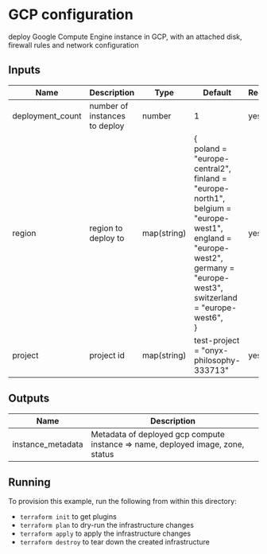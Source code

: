 # GCP configuration

 deploy Google Compute Engine instance in GCP, with an attached disk, firewall rules and network configuration

## Inputs

| Name             	| Description                   	| Type        	| Default                                                                                                                                                                                                         	| Required 	|
|------------------	|-------------------------------	|-------------	|-----------------------------------------------------------------------------------------------------------------------------------------------------------------------------------------------------------------	|----------	|
| deployment_count 	| number of instances to deploy 	| number      	| 1                                                                                                                                                                                                               	| yes      	|
| region           	| region to deploy to           	| map(string) 	| {<br>poland     = "europe-central2",<br>finland     = "europe-north1",<br>belgium     = "europe-west1",<br>england     = "europe-west2",<br>germany     = "europe-west3",<br>switzerland = "europe-west6",<br>} 	| yes      	|
| project          	| project id                    	| map(string) 	| test-project = "onyx-philosophy-333713"                                                                                                                                                                         	| yes      	|                   | yes      |

## Outputs

| Name              	| Description                                                                  	|
|-------------------	|------------------------------------------------------------------------------	|
| instance_metadata 	| Metadata of deployed gcp compute instance => name, deployed image, zone, status 	|

## Running

To provision this example, run the following from within this directory:

- `terraform init` to get plugins
- `terraform plan` to dry-run the infrastructure changes
- `terraform apply` to apply the infrastructure changes
- `terraform destroy` to tear down the created infrastructure
